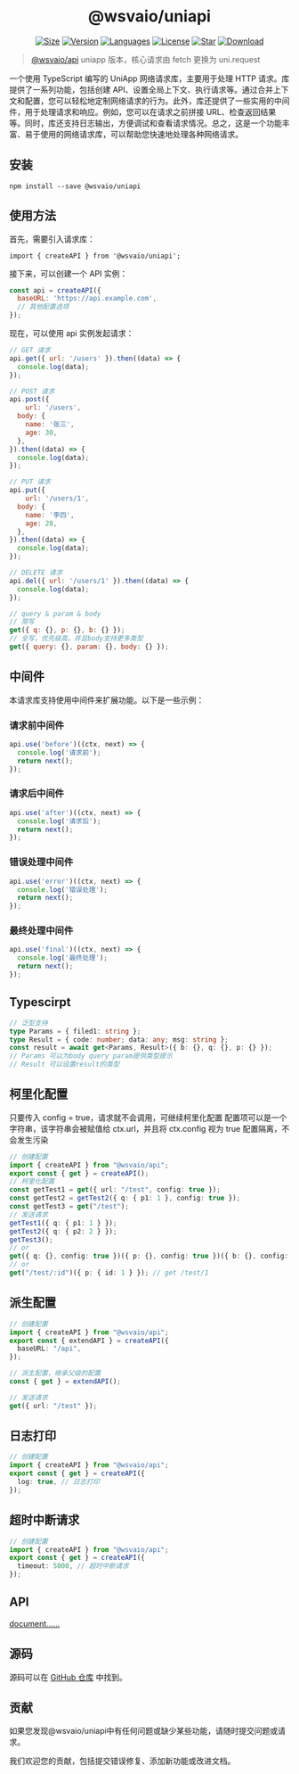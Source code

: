 <center>

# @wsvaio/uniapi

[![Size](https://img.shields.io/bundlephobia/minzip/@wsvaio/uniapi/latest)](https://www.npmjs.com/package/@wsvaio/uniapi) [![Version](https://img.shields.io/npm/v/@wsvaio/uniapi)](https://www.npmjs.com/package/@wsvaio/uniapi) [![Languages](https://img.shields.io/github/languages/top/wsvaio/uniapi)](https://www.npmjs.com/package/@wsvaio/uniapi) [![License](https://img.shields.io/npm/l/@wsvaio/uniapi)](https://www.npmjs.com/package/@wsvaio/uniapi) [![Star](https://img.shields.io/github/stars/wsvaio/uniapi)](https://github.com/wsvaio/uniapi) [![Download](https://img.shields.io/npm/dm/@wsvaio/uniapi)](https://www.npmjs.com/package/@wsvaio/uniapi)

</center>

> [@wsvaio/api](https://www.npmjs.com/package/@wsvaio/api) uniapp 版本，核心请求由 fetch 更换为 uni.request


一个使用 TypeScript 编写的 UniApp 网络请求库，主要用于处理 HTTP 请求。库提供了一系列功能，包括创建 API、设置全局上下文、执行请求等。通过合并上下文和配置，您可以轻松地定制网络请求的行为。此外，库还提供了一些实用的中间件，用于处理请求和响应。例如，您可以在请求之前拼接 URL、检查返回结果等。同时，库还支持日志输出，方便调试和查看请求情况。总之，这是一个功能丰富、易于使用的网络请求库，可以帮助您快速地处理各种网络请求。

## 安装

`npm install --save @wsvaio/uniapi`

## 使用方法

首先，需要引入请求库：

`import { createAPI } from '@wsvaio/uniapi';`

接下来，可以创建一个 API 实例：

``` javascript
const api = createAPI({
  baseURL: 'https://api.example.com',
  // 其他配置选项
});
```

现在，可以使用  api  实例发起请求：

``` javascript
// GET 请求
api.get({ url: '/users' }).then((data) => {
  console.log(data);
});

// POST 请求
api.post({
	url: '/users',
  body: {
    name: '张三',
    age: 30,
  },
}).then((data) => {
  console.log(data);
});

// PUT 请求
api.put({
	url: '/users/1',
  body: {
    name: '李四',
    age: 28,
  },
}).then((data) => {
  console.log(data);
});

// DELETE 请求
api.del({ url: '/users/1' }).then((data) => {
  console.log(data);
});

// query & param & body
// 简写
get({ q: {}, p: {}, b: {} });
// 全写，优先级高，并且body支持更多类型
get({ query: {}, param: {}, body: {} });
```

## 中间件

本请求库支持使用中间件来扩展功能。以下是一些示例：

### 请求前中间件
``` javascript
api.use('before')((ctx, next) => {
  console.log('请求前');
  return next();
});
```
### 请求后中间件
``` javascript
api.use('after')((ctx, next) => {
  console.log('请求后');
  return next();
});
```
### 错误处理中间件
``` javascript
api.use('error')((ctx, next) => {
  console.log('错误处理');
  return next();
});
```
### 最终处理中间件
``` javascript
api.use('final')((ctx, next) => {
  console.log('最终处理');
  return next();
});
```


## Typescirpt

```typescript
// 泛型支持
type Params = { filed1: string };
type Result = { code: number; data: any; msg: string };
const result = await get<Params, Result>({ b: {}, q: {}, p: {} });
// Params 可以为body query param提供类型提示
// Result 可以设置result的类型
```


## 柯里化配置

只要传入 config = true，请求就不会调用，可继续柯里化配置
配置项可以是一个字符串，该字符串会被赋值给 ctx.url，并且将 ctx.config 视为 true
配置隔离，不会发生污染

```typescript
// 创建配置
import { createAPI } from "@wsvaio/api";
export const { get } = createAPI();
// 柯里化配置
const getTest1 = get({ url: "/test", config: true });
const getTest2 = getTest2({ q: { p1: 1 }, config: true });
const getTest3 = get("/test");
// 发送请求
getTest1({ q: { p1: 1 } });
getTest2({ q: { p2: 2 } });
getTest3();
// or
get({ q: {}, config: true })({ p: {}, config: true })({ b: {}, config: true })();
// or
get("/test/:id")({ p: { id: 1 } }); // get /test/1
```

## 派生配置

```typescript
// 创建配置
import { createAPI } from "@wsvaio/api";
export const { extendAPI } = createAPI({
  baseURL: "/api",
});

// 派生配置，继承父级的配置
const { get } = extendAPI();

// 发送请求
get({ url: "/test" });
```

## 日志打印

```typescript
// 创建配置
import { createAPI } from "@wsvaio/api";
export const { get } = createAPI({
  log: true, // 日志打印
});
```

## 超时中断请求

```typescript
// 创建配置
import { createAPI } from "@wsvaio/api";
export const { get } = createAPI({
  timeout: 5000, // 超时中断请求
});
```

## API

[document……](https://wsvaio.github.io/uniapi/modules.html)

## 源码

源码可以在 [GitHub 仓库](https://github.com/wsvaio/uniapi) 中找到。

## 贡献

如果您发现@wsvaio/uniapi中有任何问题或缺少某些功能，请随时提交问题或请求。

我们欢迎您的贡献，包括提交错误修复、添加新功能或改进文档。
